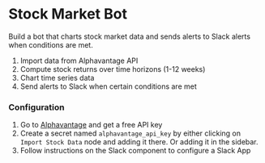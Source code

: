 # Stock Market Bot

Build a bot that charts stock market data and sends alerts to Slack alerts when conditions are met.

1. Import data from Alphavantage API
2. Compute stock returns over time horizons (1-12 weeks)
3. Chart time series data 
4. Send alerts to Slack when certain conditions are met

### Configuration
1. Go to [Alphavantage](https://www.alphavantage.co/support/#api-key) and get a free API key
2. Create a secret named `alphavantage_api_key` by either clicking on `Import Stock Data` node and adding it there. Or adding it in the sidebar. 
3. Follow instructions on the Slack component to configure a Slack App